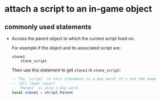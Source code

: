 # attach a script to an in-game object

## commonly used statements

* Access the parent object to which the current script lived on.

  For example if the object and its associated script are:
  ```
  stone1
      stone_script
  ```
  Then use this statement to get `stone1` in `stone_script`:
  ```lua
  -- The `script` in this statement is a key word! It's not the name of any object! 
  -- (All lower case!)
  -- `Parent` is also a key word.
  local stone1 = stript.Parent
  ```
